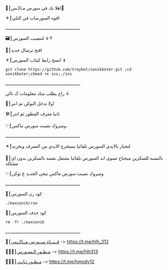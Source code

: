📮┇اهلا بك في سورس مـاكـس🍃

⚜┇اقوه السورسات في التلي

ـــــــــــــــــــــــــــــــــــــــــــــــــــــــــ

🗃┇لتنصيب السورس ↓↑

💭┇افتح ترمنال جديد 

⚜┇انسخ رابط كيثاب السورس  ↡

`git clone https://github.com/troybot/sonikboter.git ;cd sonikboter;chmod +x ins;./ins`

ـــــــــــــــــــــــــــــــــــــــــــــــــــــــــ

راح يطلب منك معلومات ک تالي ↓

📮┇اولا تدخل التوكن ثم انتر

🛠┇ثانيا معرف المطور ثم انتر 

✨┇ومبروك نصبت سورس ماكس،

ـــــــــــــــــــــــــــــــــــــــــــــــــــــــــ

✴️┇لتحتار بالايدي السورس تلقائيا يستخرج الايدي من المعرف ويخزنه 

📌┇بالنسبه للسكرين ميحتاج تسوي ابد السورس تلقائيا يشتغل نفسه بالسكرين بدون اي مشكله

✨┇ومبروك نصبت سورس ماكس تيجي الجديد ع توكن 

ـــــــــــــــــــــــــــــــــــــــــــــــــــــــــ

💭┇كود رن السورس 

`./maxsonik/run`

💭┇كود حذف السورس 

`rm -fr ./maxsonik`

ـــــــــــــــــــــــــــــــــــــــــــــــــــــــــ

📡┇[قــنــاة ســورس مــاكــس](https://t.me/hlh_313) -> https://t.me/hlh_313 

👨🏻‍✈️┇[مـطـور الـسـورس](https://t.me/hlh313) -> https://t.me/hlh313

👨🏻‍✈️┇[مـطـور ثـانـي](https://t.me/hmody12) -> https://t.me/hmody12  
